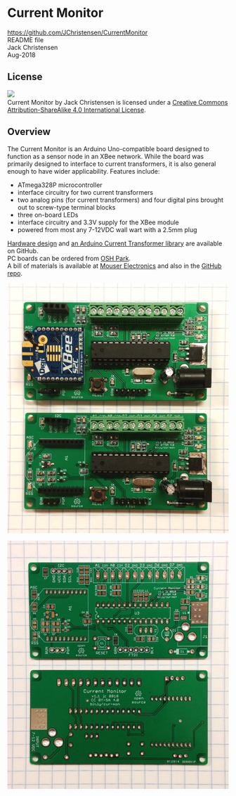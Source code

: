 # Current Monitor
https://github.com/JChristensen/CurrentMonitor  
README file  
Jack Christensen  
Aug-2018

## License
![](https://i.creativecommons.org/l/by-sa/4.0/88x31.png)  
Current Monitor by Jack Christensen is licensed under a [Creative Commons Attribution-ShareAlike 4.0 International License](http://creativecommons.org/licenses/by-sa/4.0/).

## Overview
The Current Monitor is an Arduino Uno-compatible board designed to function as a sensor node in an XBee network. While the board was primarily designed to interface to current transformers, it is also general enough to have wider applicability. Features include:
- ATmega328P microcontroller
- interface circuitry for two current transformers
- two analog pins (for current transformers) and four digital pins brought out to screw-type terminal blocks
- three on-board LEDs
- interface circuitry and 3.3V supply for the XBee module
- powered from most any 7-12VDC wall wart with a 2.5mm plug

[Hardware design](https://github.com/JChristensen/CurrentMonitor) and [an Arduino Current Transformer library](https://github.com/JChristensen/CurrentTransformer) are available on GitHub.  
PC boards can be ordered from [OSH Park](https://www.oshpark.com/shared_projects/QCjudQBh).  
A bill of materials is available at [Mouser Electronics](https://www.mouser.com/ProjectManager/ProjectDetail.aspx?State=EDIT&ProjectGUID=d999f360-1612-415f-8324-2acceb9dd570) and also in the [GitHub repo](https://github.com/JChristensen/CurrentMonitor).  

![](https://raw.githubusercontent.com/JChristensen/CurrentMonitor/master/extras/pcb-built-sm.jpg)

![](https://raw.githubusercontent.com/JChristensen/CurrentMonitor/master/extras/pcb-bare-sm.jpg)

